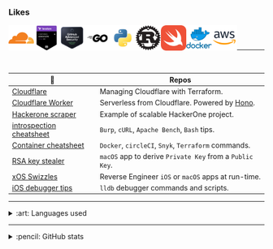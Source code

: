 
### Likes

[<img align="left" alt="cloudflare" width="50px" style="max-width:100%;" src="https://raw.githubusercontent.com/github/explore/db5984103161a6f28a99b69bd609873d83a21d75/topics/cloudflare/cloudflare.png" />][cloudflare]
[<img align="left" alt="terraform" width="50px" style="max-width:100%;" src="/images/terraform.png"/>][terraform]
[<img align="left" alt="terraform" width="50px" style="max-width:100%;" src="/images/ghas.png"/>][ghas]
[<img align="left" alt="golang" width="50px" style="max-width:100%;" src="https://raw.githubusercontent.com/github/explore/80688e429a7d4ef2fca1e82350fe8e3517d3494d/topics/go/go.png" />][golang]
[<img align="left" alt="python" width="50px" style="max-width:100%;" src="https://raw.githubusercontent.com/github/explore/80688e429a7d4ef2fca1e82350fe8e3517d3494d/topics/python/python.png" />][python]
[<img align="left" alt="rust_lang" width="50px" style="max-width:100%;" src="https://raw.githubusercontent.com/github/explore/80688e429a7d4ef2fca1e82350fe8e3517d3494d/topics/rust/rust.png" />][rustlang]
[<img align="left" alt="swift_language" width="50px" style="max-width:100%;" src="https://raw.githubusercontent.com/github/explore/80688e429a7d4ef2fca1e82350fe8e3517d3494d/topics/swift/swift.png" />][swiftlang]
[<img align="left" alt="docker" width="50px" style="max-width:100%;" src="https://raw.githubusercontent.com/github/explore/80688e429a7d4ef2fca1e82350fe8e3517d3494d/topics/docker/docker.png" />][docker]
[<img align="left" alt="aws" width="50px" style="max-width:100%;" src="https://raw.githubusercontent.com/github/explore/fbceb94436312b6dacde68d122a5b9c7d11f9524/topics/aws/aws.png" />][aws]

[swiftlang]: https://swift.org/
[python]: https://www.python.org/
[rustlang]: https://www.rust-lang.org/
[cloudflare]: https://www.cloudflare.com/
[terraform]: https://developer.hashicorp.com/terraform?product_intent=terraform
[ghas]: https://github.blog/2024-01-08-github-certifications-are-generally-available/
[golang]: https://en.wikipedia.org/wiki/Go_(programming_language)
[docker]: https://hub.docker.com/
[aws]: https://aws.amazon.com/architecture/security-identity-compliance/?cards-all.sort-by=item.additionalFields.sortDate&cards-all.sort-order=desc&awsf.content-type=*all&awsf.methodology=*all

<br />

<br />

---
<br />

 :rocket: | Repos
--|---
[Cloudflare](https://github.com/rustymagnet3000/cloudflare) | Managing Cloudflare with Terraform.
[Cloudflare Worker](https://github.com/Rusty-Magnet-Ltd/cloudflare_worker) | Serverless from Cloudflare. Powered by [Hono](https://hono.dev/).
[Hackerone scraper](https://github.com/rustymagnet3000/hackerone_program_scanner) | Example of scalable HackerOne project.
[introspection cheatsheet](https://github.com/rustymagnet3000/burp_tips) |   `Burp`, `cURL`, `Apache Bench`, `Bash` tips.
[Container cheatsheet](https://github.com/rustymagnet3000/docker_playground) | `Docker`, `circleCI`, `Snyk`, `Terraform` commands.
[RSA key stealer](https://github.com/rustymagnet3000/poor_man_rsa_secret_stealer) | `macOS` app to derive `Private Key` from a `Public Key`.
[xOS Swizzles](https://github.com/rustymagnet3000/reverse_engineer_ios_with_swizzles) | Reverse Engineer `iOS` or `macOS` apps at run-time.
[iOS debugger tips](https://github.com/rustymagnet3000/lldb_debugger_and_reversing_ios_apps)  | `lldb` debugger commands and scripts.

---
<details>
  <summary>:art: Languages used</summary>

![1](https://github-readme-stats-alpha-ivory.vercel.app/api/top-langs/?username=rustymagnet3000&theme=graywhite)
</details>

---

<details>
  <summary>:pencil: GitHub stats</summary>

<img align="left" src="https://github-readme-stats-alpha-ivory.vercel.app/api?username=rustymagnet3000&show_icons=true&hide_border=true&theme=vue&count_private=true" alt="rustymagnet3000's GitHub Stats" />

</details>
